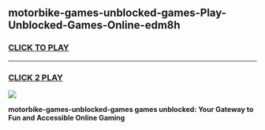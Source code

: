 
## motorbike-games-unblocked-games-Play-Unblocked-Games-Online-edm8h
<h3>
<a href="https://premium76.site?title=motorbike-games-unblocked-games&ref=25A">CLICK TO PLAY</a></h3>
<hr>

<h3>
<a href="https://premium76.site?title=motorbike-games-unblocked-games&ref=25A">CLICK 2 PLAY</a>
  
</h3>

<a href="https://premium76.site?title=motorbike-games-unblocked-games&ref=25A"><img src="https://clearcache.store/games.png"></a>


**motorbike-games-unblocked-games games unblocked: Your Gateway to Fun and Accessible Online Gaming**
